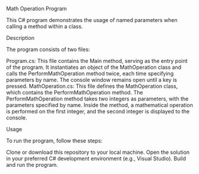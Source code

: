 Math Operation Program

This C# program demonstrates the usage of named parameters when calling a method within a class.

Description

The program consists of two files:

Program.cs:
This file contains the Main method, serving as the entry point of the program.
It instantiates an object of the MathOperation class and calls the PerformMathOperation method twice, each time specifying parameters by name.
The console window remains open until a key is pressed.
MathOperation.cs:
This file defines the MathOperation class, which contains the PerformMathOperation method.
The PerformMathOperation method takes two integers as parameters, with the parameters specified by name.
Inside the method, a mathematical operation is performed on the first integer, and the second integer is displayed to the console.

Usage

To run the program, follow these steps:

Clone or download this repository to your local machine.
Open the solution in your preferred C# development environment (e.g., Visual Studio).
Build and run the program.
